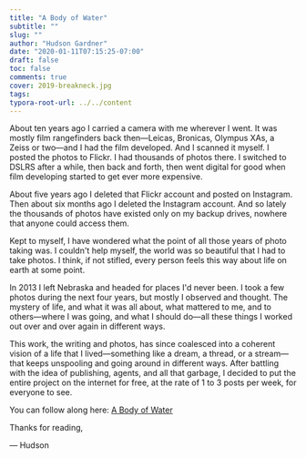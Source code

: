 ```yaml
---
title: "A Body of Water"
subtitle: ""
slug: ""
author: "Hudson Gardner"
date: "2020-01-11T07:15:25-07:00"
draft: false
toc: false
comments: true
cover: 2019-breakneck.jpg
tags:
typora-root-url: ../../content
---
```


About ten years ago I carried a camera with me wherever I went. It was mostly film rangefinders back then—Leicas, Bronicas, Olympus XAs, a Zeiss or two—and I had the film developed. And I scanned it myself. I posted the photos to Flickr. I had thousands of photos there. I switched to DSLRS after a while, then back and forth, then went digital for good when film developing started to get ever more expensive. 

About five years ago I deleted that Flickr account and posted on Instagram. Then about six months ago I deleted the Instagram account. And so lately the thousands of photos have existed only on my backup drives, nowhere that anyone could access them.

Kept to myself, I have wondered what the point of all those years of photo taking was. I couldn't help myself, the world was so beautiful that I had to take photos. I think, if not stifled, every person feels this way about life on earth at some point.

In 2013 I left Nebraska and headed for places I'd never been. I took a few photos during the next four years, but mostly I observed and thought. The mystery of life, and what it was all about, what mattered to me, and to others—where I was going, and what I should do—all these things I worked out over and over again in different ways.

This work, the writing and photos, has since coalesced into a coherent vision of a life that I lived—something like a dream, a thread, or a stream—that keeps unspooling and going around in different ways. After battling with the idea of publishing, agents, and all that garbage, I decided to put the entire project on the internet for free, at the rate of 1 to 3 posts per week, for everyone to see.

You can follow along here: [A Body of Water](http://write.as/bodyofwater)

Thanks for reading,

— Hudson